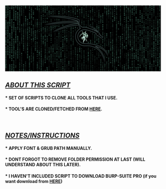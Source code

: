 ![HEADER_IMAGE](assets/script-linux.jpg)
## <b><u><i> ABOUT THIS SCRIPT </u></i>
#### <b> * SET OF SCRIPTS TO CLONE ALL TOOLS THAT I USE.
#### <b> * TOOL'S ARE CLONED/FETCHED FROM [HERE](https://github.com/Ethical-Hacking-Tools).
<br>

## <b><u><i> NOTES/INSTRUCTIONS </u></i>
#### <b> * APPLY FONT & GRUB PATH MANUALLY.
#### <b> * DONT FORGOT TO REMOVE FOLDER PERMISSION AT LAST (WILL UNDERSTAND ABOUT THIS LATER).
#### <b> * I HAVEN'T INCLUDED SCRIPT TO DOWNLOAD BURP-SUITE PRO (if you want download from [HERE](https://t.me/burpsuite))